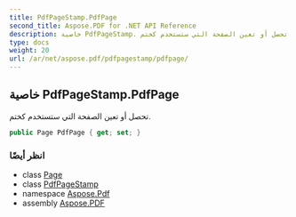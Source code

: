 ```yaml
---
title: PdfPageStamp.PdfPage
second_title: Aspose.PDF for .NET API Reference
description: خاصية PdfPageStamp. تحصل أو تعين الصفحة التي ستستخدم كختم
type: docs
weight: 20
url: /ar/net/aspose.pdf/pdfpagestamp/pdfpage/
---
```

## خاصية PdfPageStamp.PdfPage

تحصل أو تعين الصفحة التي ستستخدم كختم.

```csharp
public Page PdfPage { get; set; }
```

### انظر أيضًا

* class [Page](../../page/)
* class [PdfPageStamp](../)
* namespace [Aspose.Pdf](../../../aspose.pdf/)
* assembly [Aspose.PDF](../../../)